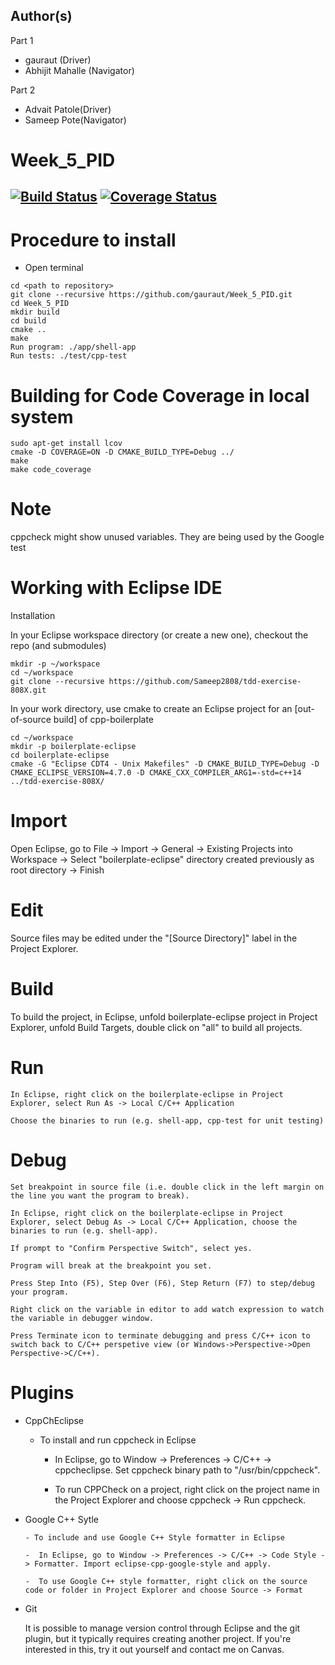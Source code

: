 ## Author(s)
Part 1
- gauraut (Driver)
- Abhijit Mahalle (Navigator)

Part 2
- Advait Patole(Driver)
- Sameep Pote(Navigator)

# Week_5_PID
[![Build Status](https://app.travis-ci.com/advaitp/Week_5_PID.svg?branch=master)](https://app.travis-ci.com/advaitp/Week_5_PID)
[![Coverage Status](https://coveralls.io/repos/github/advaitp/Week_5_PID/badge.svg?branch=master)](https://coveralls.io/github/advaitp/Week_5_PID?branch=master)
---
# Procedure to install
- Open terminal
```
cd <path to repository>
git clone --recursive https://github.com/gauraut/Week_5_PID.git
cd Week_5_PID
mkdir build
cd build
cmake ..
make
Run program: ./app/shell-app
Run tests: ./test/cpp-test
```
# Building for Code Coverage in local system
```
sudo apt-get install lcov
cmake -D COVERAGE=ON -D CMAKE_BUILD_TYPE=Debug ../
make
make code_coverage
```

# Note
cppcheck might show unused variables. They are being used by the Google test

# Working with Eclipse IDE

Installation

In your Eclipse workspace directory (or create a new one), checkout the repo (and submodules)

```
mkdir -p ~/workspace
cd ~/workspace
git clone --recursive https://github.com/Sameep2808/tdd-exercise-808X.git
```
In your work directory, use cmake to create an Eclipse project for an [out-of-source build] of cpp-boilerplate

```
cd ~/workspace
mkdir -p boilerplate-eclipse
cd boilerplate-eclipse
cmake -G "Eclipse CDT4 - Unix Makefiles" -D CMAKE_BUILD_TYPE=Debug -D CMAKE_ECLIPSE_VERSION=4.7.0 -D CMAKE_CXX_COMPILER_ARG1=-std=c++14 ../tdd-exercise-808X/
```
# Import

Open Eclipse, go to File -> Import -> General -> Existing Projects into Workspace -> Select "boilerplate-eclipse" directory created previously as root directory -> Finish
# Edit

Source files may be edited under the "[Source Directory]" label in the Project Explorer.
# Build

To build the project, in Eclipse, unfold boilerplate-eclipse project in Project Explorer, unfold Build Targets, double click on "all" to build all projects.
# Run

    In Eclipse, right click on the boilerplate-eclipse in Project Explorer, select Run As -> Local C/C++ Application

    Choose the binaries to run (e.g. shell-app, cpp-test for unit testing)

# Debug

    Set breakpoint in source file (i.e. double click in the left margin on the line you want the program to break).

    In Eclipse, right click on the boilerplate-eclipse in Project Explorer, select Debug As -> Local C/C++ Application, choose the binaries to run (e.g. shell-app).

    If prompt to "Confirm Perspective Switch", select yes.

    Program will break at the breakpoint you set.

    Press Step Into (F5), Step Over (F6), Step Return (F7) to step/debug your program.

    Right click on the variable in editor to add watch expression to watch the variable in debugger window.

    Press Terminate icon to terminate debugging and press C/C++ icon to switch back to C/C++ perspetive view (or Windows->Perspective->Open Perspective->C/C++).

# Plugins

- CppChEclipse

   - To install and run cppcheck in Eclipse

      -  In Eclipse, go to Window -> Preferences -> C/C++ -> cppcheclipse. Set cppcheck binary path to "/usr/bin/cppcheck".

      - To run CPPCheck on a project, right click on the project name in the Project Explorer and choose cppcheck -> Run cppcheck.

- Google C++ Sytle

      - To include and use Google C++ Style formatter in Eclipse

      -  In Eclipse, go to Window -> Preferences -> C/C++ -> Code Style -> Formatter. Import eclipse-cpp-google-style and apply.

      -  To use Google C++ style formatter, right click on the source code or folder in Project Explorer and choose Source -> Format

- Git

    It is possible to manage version control through Eclipse and the git plugin, but it typically requires creating another project. If you're interested in this, try it out yourself and contact me on Canvas.

